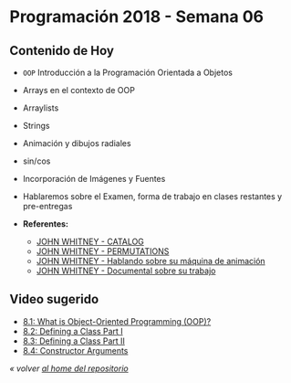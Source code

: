 # Programación 2018 - Semana 06
## Contenido de Hoy
* `OOP` Introducción a la Programación Orientada a Objetos
* Arrays en el contexto de OOP

* Arraylists
* Strings

* Animación y dibujos radiales
* sin/cos
* Incorporación de Imágenes y Fuentes
* Hablaremos sobre el Examen, forma de trabajo en clases restantes y pre-entregas

* **Referentes:**
  * [JOHN WHITNEY - CATALOG](https://www.youtube.com/watch?v=TbV7loKp69s)
  * [JOHN WHITNEY - PERMUTATIONS ](https://www.youtube.com/watch?v=kdYxJ85RSds)
  * [JOHN WHITNEY - Hablando sobre su máquina de animación](https://www.youtube.com/watch?v=5eMSPtm6u5Y)
  * [JOHN WHITNEY - Documental sobre su trabajo](https://www.youtube.com/watch?v=cP5Mj6ZvZJc)


## Video sugerido
* [8.1: What is Object-Oriented Programming (OOP)?](https://www.youtube.com/watch?v=YcbcfkLzgvs)
* [8.2: Defining a Class Part I](https://www.youtube.com/watch?v=lmgcMPRa1qw)
* [8.3: Defining a Class Part II](https://www.youtube.com/watch?v=XwfOVFelLoo)
* [8.4: Constructor Arguments](https://www.youtube.com/watch?v=NrwaKOsplZk)


*« volver [al home del repositorio](https://github.com/Franzel/UDD_Programacion_2017_2sem_4)*
